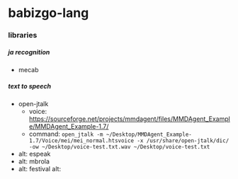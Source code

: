 # babizgo-lang

### libraries

##### ja recognition

- mecab

##### text to speech

- open-jtalk
    - voice: https://sourceforge.net/projects/mmdagent/files/MMDAgent_Example/MMDAgent_Example-1.7/
    - command: `open_jtalk -m ~/Desktop/MMDAgent_Example-1.7/Voice/mei/mei_normal.htsvoice -x /usr/share/open-jtalk/dic/ -ow ~/Desktop/voice-test.txt.wav ~/Desktop/voice-test.txt`
- alt: espeak
- alt: mbrola
- alt: festival
alt: 
